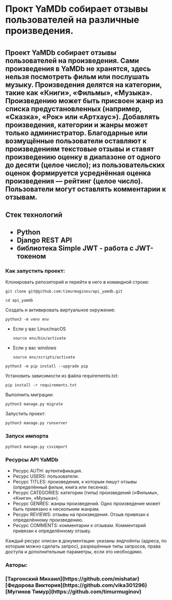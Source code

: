 <h1>Прокт YaMDb собирает отзывы пользователей на различные произведения.<h1>

<h2>
Проект YaMDb собирает отзывы пользователей на произведения. Сами произведения в YaMDb не хранятся, здесь нельзя посмотреть фильм или послушать музыку.
Произведения делятся на категории, такие как «Книги», «Фильмы», «Музыка». 
Произведению может быть присвоен жанр из списка предустановленных (например, «Сказка», «Рок» или «Артхаус»). 
Добавлять произведения, категории и жанры может только администратор.
Благодарные или возмущённые пользователи оставляют к произведениям текстовые отзывы и ставят произведению оценку в диапазоне от одного до десяти (целое число); из пользовательских оценок формируется усреднённая оценка произведения — рейтинг (целое число). 
Пользователи могут оставлять комментарии к отзывам.
<h2>

<h2>Стек технологий<h2>

* Python
* Django REST API
* библиотека Simple JWT - работа с JWT-токеном

### Как запустить проект:

Клонировать репозиторий и перейти в него в командной строке:

```
git clone git@github.com:timurmuginov/api_yamdb.git
```

```
cd api_yamdb
```

Cоздать и активировать виртуальное окружение:

```
python3 -m venv env
```

* Если у вас Linux/macOS

    ```
    source env/bin/activate
    ```

* Если у вас windows

    ```
    source env/scripts/activate
    ```

```
python3 -m pip install --upgrade pip
```

Установить зависимости из файла requirements.txt:

```
pip install -r requirements.txt
```

Выполнить миграции:

```
python3 manage.py migrate
```

Запустить проект:

```
python3 manage.py runserver
```

### Запуск импорта

```
python3 manage.py csvimport
```

### Ресурсы API YaMDb

* Ресурс AUTH: аутентификация.
* Ресурс USERS: пользователи.
* Ресурс TITLES: произведения, к которым пишут отзывы (определённый фильм, книга или песенка).
* Ресурс CATEGORIES: категории (типы) произведений («Фильмы», «Книги», «Музыка»).
* Ресурс GENRES: жанры произведений. Одно произведение может быть привязано к нескольким жанрам.
* Ресурс REVIEWS: отзывы на произведения. Отзыв привязан к определённому произведению.
* Ресурс COMMENTS: комментарии к отзывам. Комментарий привязан к определённому отзыву.

Каждый ресурс описан в документации: указаны эндпойнты (адреса, по которым можно сделать запрос), разрешённые типы запросов, права доступа и дополнительные параметры, если это необходимо.


<h3>Авторы:<h3>
[Таргонский Михаил](https://github.com/mishatar)
[Федорова Виктория](https://github.com/vika301296)
[Мугинов Тимур](https://github.com/timurmuginov)